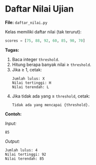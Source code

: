 # Daftar Nilai Ujian

**File:** `daftar_nilai.py`

Kelas memiliki daftar nilai (tak terurut):

```py
scores = [75, 88, 92, 60, 85, 90, 70]
```

**Tugas:**

1. Baca integer `threshold`.
2. Hitung berapa banyak nilai ≥ `threshold`.
3. Jika ≥ 1, cetak:
    ```
    Jumlah lulus: X
    Nilai tertinggi: H
    Nilai terendah: L
    ```
4. Jika tidak ada yang ≥ `threshold`, cetak:
    ```
    Tidak ada yang mencapai {threshold}.
    ```

**Contoh:**

_Input:_

```
85
```

_Output:_

```
Jumlah lulus: 4
Nilai tertinggi: 92
Nilai terendah: 85
```
